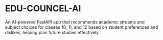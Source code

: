 # EDU-COUNCEL-AI
An AI-powered FastAPI app that recommends academic streams and subject choices for classes 10, 11, and 12 based on student preferences and dislikes, helping plan future studies effectively.
